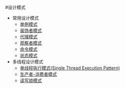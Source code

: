 ﻿#设计模式
* 常用设计模式
	* [单例模式]()
	* [装饰者模式]()
	* [代理模式]()
	* [观察者模式](https://github.com/lsj9383/Pattern/blob/master/Normal/ObserverPattern/OBSERVER-PATTERN.md)
	* [命令模式](https://github.com/lsj9383/Pattern/blob/master/Normal/CommandPattern/COMMAND-PATTERN.md)
	* [状态模式](https://github.com/lsj9383/Pattern/blob/master/Normal/StatePattern/STATE-PATTERN.md)
* 多线程设计模式
	* [单线程执行模式(Single Thread Execution Pattern)](https://github.com/lsj9383/Pattern/blob/master/Thread/src/SingleThreadExeDemo/README.md)
	* [生产者-消费者模式]()
	* [读写锁模式](https://github.com/lsj9383/Pattern/blob/master/Thread/src/ReadWriteLockDemo/README.md)
